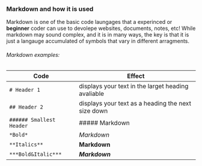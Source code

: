 ### Markdown and how it is used

Markdown is one of the basic code laungages that a experinced or **beginner** coder can use to devolepe websites, documents, notes, etc! While markdown may sound complex, and it is in many ways, the key is that it is just a langauge accumulated of symbols that vary in different arragments. 

###### Markdown examples:

Code | Effect
------------ | -------------
`# Header 1`| displays your text in the larget heading avaliable
`## Header 2`| displays your text as a heading the next size down
`###### Smallest Header`| ##### Markdown
`*Bold*`| *Markdown* 
`**Italics**`| **Markdown**
`***Bold&Italic***`| ***Markdown***
